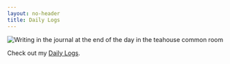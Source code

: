 ```yaml
---
layout: no-header
title: Daily Logs
---
```


![Writing in the journal at the end of the day in the teahouse common room](/images/dailylogs.jpg)

Check out my [Daily Logs](/note_flipbook.html).

